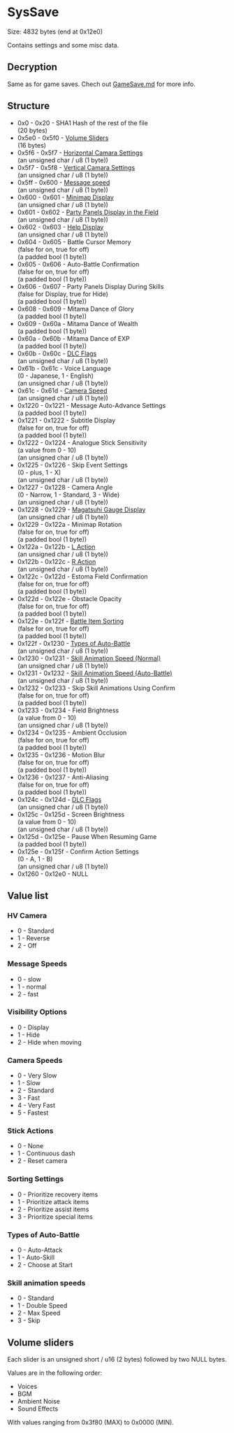 # SysSave

Size: 4832 bytes (end at 0x12e0)

Contains settings and some misc data.

## Decryption

Same as for game saves. Chech out [GameSave.md](GameSave.md#decryption) for more info.

## Structure

- 0x0 - 0x20 - SHA1 Hash of the rest of the file  
  (20 bytes)
- 0x5e0 - 0x5f0 - [Volume Sliders](#volume-sliders)  
  (16 bytes)
- 0x5f6 - 0x5f7 - [Horizontal Camara Settings](#hv-camera)  
  (an unsigned char / u8 (1 byte))
- 0x5f7 - 0x5f8 - [Vertical Camara Settings](#hv-camera)  
  (an unsigned char / u8 (1 byte))
- 0x5ff - 0x600 - [Message speed](#message-speeds)  
  (an unsigned char / u8 (1 byte))
- 0x600 - 0x601 - [Minimap Display](#visibility-options)  
  (an unsigned char / u8 (1 byte))
- 0x601 - 0x602 - [Party Panels Display in the Field](#visibility-options)  
  (an unsigned char / u8 (1 byte))
- 0x602 - 0x603 - [Help Display](#visibility-options)  
  (an unsigned char / u8 (1 byte))
- 0x604 - 0x605 - Battle Cursor Memory  
  (false for on, true for off)  
  (a padded bool (1 byte))
- 0x605 - 0x606 - Auto-Battle Confirmation  
  (false for on, true for off)  
  (a padded bool (1 byte))
- 0x606 - 0x607 - Party Panels Display During Skills  
  (false for Display, true for Hide)  
  (a padded bool (1 byte))
- 0x608 - 0x609 - Mitama Dance of Glory  
  (a padded bool (1 byte))
- 0x609 - 0x60a - Mitama Dance of Wealth  
  (a padded bool (1 byte))
- 0x60a - 0x60b - Mitama Dance of EXP  
  (a padded bool (1 byte))
- 0x60b - 0x60c - [DLC Flags](GameSave.md#dlc-info)  
  (an unsigned char / u8 (1 byte))
- 0x61b - 0x61c - Voice Language  
  (0 - Japanese, 1 - English)  
  (an unsigned char / u8 (1 byte))
- 0x61c - 0x61d - [Camera Speed](#camera-speeds)  
  (an unsigned char / u8 (1 byte))
- 0x1220 - 0x1221 - Message Auto-Advance Settings  
  (a padded bool (1 byte))
- 0x1221 - 0x1222 - Subtitle Display  
  (false for on, true for off)  
  (a padded bool (1 byte))
- 0x1222 - 0x1224 - Analogue Stick Sensitivity  
  (a value from 0 - 10)  
  (an unsigned char / u8 (1 byte))
- 0x1225 - 0x1226 - Skip Event Settings  
  (0 - plus, 1 - X)  
  (an unsigned char / u8 (1 byte))
- 0x1227 - 0x1228 - Camera Angle  
  (0 - Narrow, 1 - Standard, 3 - Wide)  
  (an unsigned char / u8 (1 byte))
- 0x1228 - 0x1229 - [Magatsuhi Gauge Display](#visibility-options)  
  (an unsigned char / u8 (1 byte))
- 0x1229 - 0x122a - Minimap Rotation  
  (false for on, true for off)  
  (a padded bool (1 byte))
- 0x122a - 0x122b - [L Action](#stick-actions)  
  (an unsigned char / u8 (1 byte))
- 0x122b - 0x122c - [R Action](#stick-actions)  
  (an unsigned char / u8 (1 byte))
- 0x122c - 0x122d - Estoma Field Confirmation  
  (false for on, true for off)  
  (a padded bool (1 byte))
- 0x122d - 0x122e - Obstacle Opacity  
  (false for on, true for off)  
  (a padded bool (1 byte))
- 0x122e - 0x122f - [Battle Item Sorting](#sorting-settings)  
  (false for on, true for off)  
  (a padded bool (1 byte))
- 0x122f - 0x1230 - [Types of Auto-Battle](#types-of-auto-battle)  
  (an unsigned char / u8 (1 byte))
- 0x1230 - 0x1231 - [Skill Animation Speed (Normal)](#skill-animation-speeds)  
  (an unsigned char / u8 (1 byte))
- 0x1231 - 0x1232 - [Skill Animation Speed (Auto-Battle)](#skill-animation-speeds)  
  (an unsigned char / u8 (1 byte))
- 0x1232 - 0x1233 - Skip Skill Animations Using Confirm  
  (false for on, true for off)  
  (a padded bool (1 byte))
- 0x1233 - 0x1234 - Field Brightness  
  (a value from 0 - 10)  
  (an unsigned char / u8 (1 byte))
- 0x1234 - 0x1235 - Ambient Occlusion  
  (false for on, true for off)  
  (a padded bool (1 byte))
- 0x1235 - 0x1236 - Motion Blur  
  (false for on, true for off)  
  (a padded bool (1 byte))
- 0x1236 - 0x1237 - Anti-Aliasing  
  (false for on, true for off)  
  (a padded bool (1 byte))
- 0x124c - 0x124d - [DLC Flags](GameSave.md#dlc-info)  
  (an unsigned char / u8 (1 byte))
- 0x125c - 0x125d - Screen Brightness  
  (a value from 0 - 10)  
  (an unsigned char / u8 (1 byte))
- 0x125d - 0x125e - Pause When Resuming Game  
  (a padded bool (1 byte))
- 0x125e - 0x125f - Confirm Action Settings  
  (0 - A, 1 - B)  
  (an unsigned char / u8 (1 byte))
- 0x1260 - 0x12e0 - NULL

## Value list

### HV Camera

- 0 - Standard
- 1 - Reverse
- 2 - Off

### Message Speeds

- 0 - slow
- 1 - normal
- 2 - fast

### Visibility Options

- 0 - Display
- 1 - Hide
- 2 - Hide when moving

### Camera Speeds

- 0 - Very Slow
- 1 - Slow
- 2 - Standard
- 3 - Fast
- 4 - Very Fast
- 5 - Fastest

### Stick Actions

- 0 - None
- 1 - Continuous dash
- 2 - Reset camera

### Sorting Settings

- 0 - Prioritize recovery items
- 1 - Prioritize attack items
- 2 - Prioritize assist items
- 3 - Prioritize special items

### Types of Auto-Battle

- 0 - Auto-Attack
- 1 - Auto-Skill
- 2 - Choose at Start

### Skill animation speeds

- 0 - Standard
- 1 - Double Speed
- 2 - Max Speed
- 3 - Skip

## Volume sliders

Each slider is an unsigned short / u16 (2 bytes) followed by two NULL bytes.

Values are in the following order:

- Voices
- BGM
- Ambient Noise
- Sound Effects

With values ranging from 0x3f80 (MAX) to 0x0000 (MIN).
